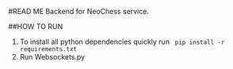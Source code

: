 #READ ME
Backend for NeoChess service.

##HOW TO RUN

1. To install all python dependencies quickly run ```` pip install -r requirements.txt```` 
2. Run Websockets.py


